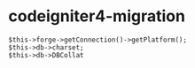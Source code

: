# codeigniter4-migration

```
$this->forge->getConnection()->getPlatform();
$this->db->charset;
$this->db->DBCollat
```
